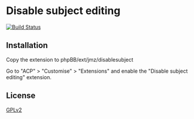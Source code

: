 # Disable subject editing

[![Build Status](https://travis-ci.org/JmzSoftware/phpbb_disablesubjectonreply.svg?branch=master)](https://travis-ci.org/JmzSoftware/phpbb_disablesubjectonreply)
## Installation

Copy the extension to phpBB/ext/jmz/disablesubject

Go to "ACP" > "Customise" > "Extensions" and enable the "Disable subject editing" extension.

## License

[GPLv2](license.txt)

